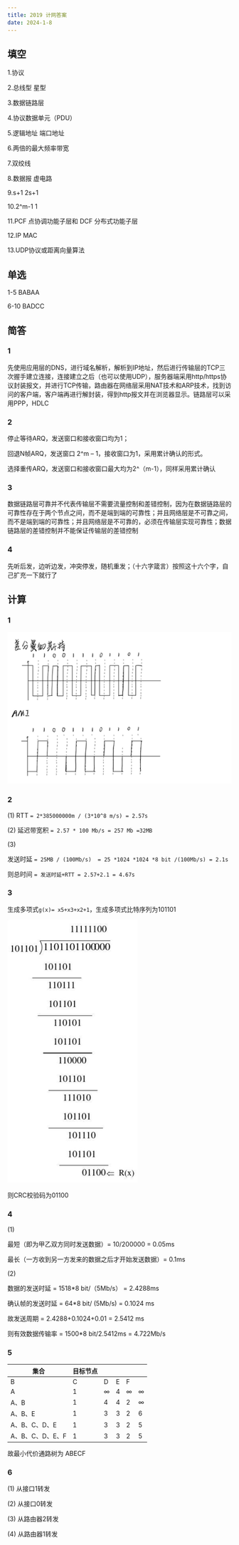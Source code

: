 ```yaml
---
title: 2019 计网答案
date: 2024-1-8
---
```


## 填空

1.协议

2.总线型	星型

3.数据链路层  

4.协议数据单元（PDU）

5.逻辑地址	端口地址

6.两倍的最大频率带宽

7.双绞线

8.数据报	虚电路

9.s+1	2s+1

10.2^m-1	1   

11.PCF 点协调功能子层和 DCF 分布式功能子层

12.IP	MAC

13.UDP协议或距离向量算法

## 单选

1-5 BABAA

6-10 BADCC

## 简答

### 1

先使用应用层的DNS，进行域名解析，解析到IP地址，然后进行传输层的TCP三次握手建立连接，连接建立之后（也可以使用UDP），服务器端采用http/https协议封装报文，并进行TCP传输，路由器在网络层采用NAT技术和ARP技术，找到访问的客户端，客户端再进行解封装，得到http报文并在浏览器显示。链路层可以采用PPP，HDLC

### 2

停止等待ARQ，发送窗口和接收窗口均为1；

回退N帧ARQ，发送窗口 2^m – 1，接收窗口为1，采用累计确认的形式。

选择重传ARQ，发送窗口和接收窗口最大均为2^（m-1），同样采用累计确认

### 3

数据链路层可靠并不代表传输层不需要流量控制和差错控制，因为在数据链路层的可靠性存在于两个节点之间，而不是端到端的可靠性；并且网络层是不可靠之间，而不是端到端的可靠性；并且网络层是不可靠的，必须在传输层实现可靠性；数据链路层的差错控制并不能保证传输层的差错控制

### 4

先听后发，边听边发，冲突停发，随机重发；（十六字箴言）按照这十六个字，自己扩充一下就行了

## 计算

### 1

<img src="./assets/image-20240108195338576.png">

### 2

(1) RTT `= 2*385000000m / (3*10^8 m/s) = 2.57s`

(2) 延迟带宽积 `= 2.57 * 100 Mb/s = 257 Mb =32MB`

(3)

发送时延 `= 25MB / (100Mb/s)  = 25 *1024 *1024 *8 bit /(100Mb/s) = 2.1s`

则总时间 `= 发送时延+RTT = 2.57+2.1 = 4.67s`

### 3

生成多项式`g(x)= x5+x3+x2+1`，生成多项式比特序列为101101

<img src="./assets/image-20240108195520302.png">

则CRC校验码为01100

### 4

(1)

最短（即为甲乙双方同时发送数据）= 10/200000 = 0.05ms

最长（一方收到另一方发来的数据之后才开始发送数据）= 0.1ms

(2)

数据的发送时延 	= 1518*8 bit/（5Mb/s）  = 2.4288ms	

确认帧的发送时延 	= 64*8 bit/ (5Mb/s)  = 0.1024 ms	

 故发送周期 	= 2.4288+0.1024+0.01 = 2.5412 ms	

则有效数据传输率 	= 1500*8 bit/2.5412ms  = 4.722Mb/s	

### 5

| 集合             | 目标节点 |      |      |      |      |
| ---------------- | -------- | ---- | ---- | ---- | ---- |
| B                | C        | D    | E    | F    |      |
| A                | 1        | ∞    | 4    | ∞    | ∞    |
| A、B             | 1        | 4    | 4    | 2    | ∞    |
| A、B、E          | 1        | 3    | 3    | 2    | 6    |
| A、B、C、D、E    | 1        | 3    | 3    | 2    | 5    |
| A、B、C、D、E、F | 1        | 3    | 3    | 2    | 5    |

  故最小代价通路树为 ABECF

### 6

(1) 从接口1转发

(2) 从接口0转发

(3) 从路由器2转发

(4) 从路由器1转发
